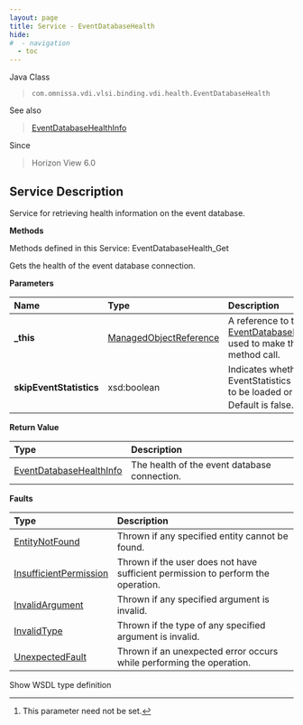 ```yaml
---
layout: page
title: Service - EventDatabaseHealth
hide:
#  - navigation
  - toc
---
```








Java Class
> `com.omnissa.vdi.vlsi.binding.vdi.health.EventDatabaseHealth`

See also
> [EventDatabaseHealthInfo](vdi.health.EventDatabaseHealth.EventDatabaseHealthInfo.md)

Since
> Horizon View 6.0





## Service Description

Service for retrieving health information on the event database.

**Methods**

Methods defined in this Service:
EventDatabaseHealth_Get




Gets the health of the event database connection.

**Parameters**

 Name | Type | Description
:---|:---|:---
**_this**| [ManagedObjectReference](vmodl.ManagedObjectReference.md)|  A reference to the [EventDatabaseHealth](vdi.health.EventDatabaseHealth.md) used to make the method call.
**skipEventStatistics**|  xsd:boolean|  Indicates whether EventStatistics needs to be loaded or not. Default is false. [^135]





**Return Value**

Type | Description
:---|:---
[EventDatabaseHealthInfo](vdi.health.EventDatabaseHealth.EventDatabaseHealthInfo.md)| The health of the event database connection.



**Faults**

Type | Description
:---|:---
[EntityNotFound](vdi.fault.EntityNotFound.md)| Thrown if any specified entity cannot be found.
[InsufficientPermission](vdi.fault.InsufficientPermission.md)| Thrown if the user does not have sufficient permission to perform the operation.
[InvalidArgument](vdi.fault.InvalidArgument.md)| Thrown if any specified argument is invalid.
[InvalidType](vdi.fault.InvalidType.md)| Thrown if the type of any specified argument is invalid.
[UnexpectedFault](vdi.fault.UnexpectedFault.md)| Thrown if an unexpected error occurs while performing the operation.

Show WSDL type definition












 


[^135]: This parameter need not be set.